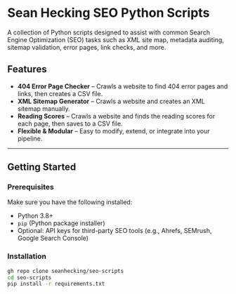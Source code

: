 # Sean Hecking SEO Python Scripts

A collection of Python scripts designed to assist with common Search Engine Optimization (SEO) tasks such as XML site map, metadata auditing, sitemap validation, error pages, link checks, and more.

## Features

- **404 Error Page Checker** – Crawls a website to find 404 error pages and links, then creates a CSV file.
- **XML Sitemap Generator** – Crawls a website and creates an XML sitemap manually.
- **Reading Scores** – Crawls a website and finds the reading scores for each page, then saves to a CSV file.
- **Flexible & Modular** – Easy to modify, extend, or integrate into your pipeline.

---

## Getting Started

### Prerequisites

Make sure you have the following installed:

- Python 3.8+
- `pip` (Python package installer)
- Optional: API keys for third-party SEO tools (e.g., Ahrefs, SEMrush, Google Search Console)

### Installation

```bash
gh repo clone seanhecking/seo-scripts
cd seo-scripts
pip install -r requirements.txt

